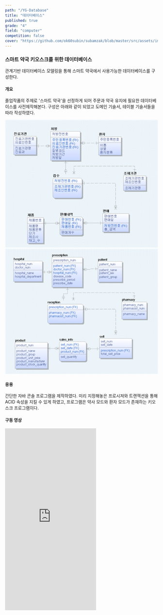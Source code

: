 ```yaml
---
path: "/YG-Database"
title: "데이터베이스"
published: true
grade: "4"
field: "computer"
competition: false
cover: "https://github.com/ok60subin/subamzak/blob/master/src/assets/images/dbcover.png?raw=true"
---
```


<h3>스마트 약국 키오스크를 위한 데이터베이스 </h3>
<p>
    관계기반 데이터베이스 모델링을 통해 스마트 약국에서 사용가능한 데이터베이스를 구성한다. 
</p>
<h4>개요</h4>
<p>
    졸업작품의 주제로 '스마트 약국'을 선정하게 되어 주문과 약국 유지에 필요한 데이터베이스를 사전제작해본다. 
    구성은 아래와 같이 되었고 도메인 기술서, 테이블 기술서들을 따라 작성하였다.
 </p>
     <div class="box alt twoimg">
        <div class="row gtr-50 gtr-uniform imgs multi">
            <div class="col-6"> <span class="image fit">
                <img src="https://github.com/ok60subin/subamzak/blob/master/src/assets/images/dbcover.png?raw=true" alt="molcad">
            </span></div>
            <div class="col-6"> <span class="image fit">
                <img src="https://github.com/ok60subin/subamzak/blob/master/src/assets/images/dbmodel.png?raw=true"alt="moleCIRCUIT">
            </span></div>
        </div>
    </div>
<h4>응용</h4>
<p>
    간단한 자바 콘솔 프로그램을 제작하였다. 미리 지정해놓은 프로시져와 트랜잭션을 통해 ACID 속성을 지킬 수 있게 하였고, 프로그램은 약사 모드와 환자 모드가 존재하는 키오스크 프로그램이다.
</p>
<h4>구동 영상</h4>
<div class="box alt multi">
    <iframe height="600px" src="https://www.youtube.com/embed/zrtnAvBZaJk" frameborder="0" allow="accelerometer; autoplay; clipboard-write; encrypted-media; gyroscope; picture-in-picture" allowfullscreen></iframe>
</div>